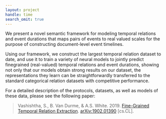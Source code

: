 ```yaml
---
layout: project
handle: time
search_omit: true
---
```


We present a novel semantic framework for modeling temporal relations and event durations
that maps pairs of events to real valued scales for the purpose of constructing document-level event timelines. 

Using our framework, we construct the largest temporal relation dataset to date, and use it to train a variety of neural models to jointly predict finegrained (real-valued) temporal relations and event durations, showing not only that our models obtain strong results on our dataset, the representations they learn can be straightforwardly transferred to the standard categorical relation datasets with competitive performance.

For a detailed description of the protocols, datasets, as well as models of these data, please see the following paper:

> Vashishtha, S., B. Van Durme, & A.S. White. 2019. [Fine-Grained Temporal Relation Extraction](https://arxiv.org/pdf/1902.01390.pdf). [arXiv:1902.01390](https://arxiv.org/abs/1902.01390) [cs.CL].